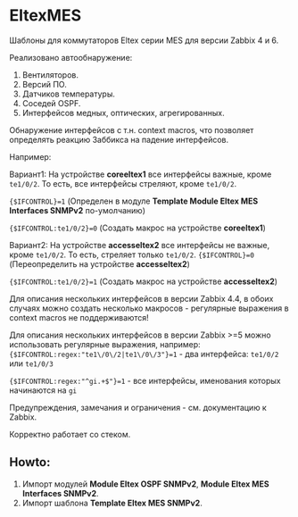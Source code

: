 # EltexMES

Шаблоны для коммутаторов Eltex серии MES для версии Zabbix 4 и 6.


Реализовано автообнаружение:
1. Вентиляторов.
2. Версий ПО.
3. Датчиков температуры.
4. Соседей OSPF.
5. Интерфейсов медных, оптических, агрегированных.

Обнаружение интерфейсов с т.н. context macros, что позволяет определять реакцию Заббикса на падение интерфейсов.

Например:

Вариант1: На устройстве **coreeltex1** все интерфейсы важные, кроме `te1/0/2`. То есть, все интерфейсы стреляют, кроме `te1/0/2`.

`{$IFCONTROL}=1` (Определен в модуле **Template Module Eltex MES Interfaces SNMPv2** по-умолчанию)

`{$IFCONTROL:te1/0/2}=0` (Создать макроc на устройстве **coreeltex1**)


Вариант2: На устройстве **accesseltex2** все интерфейсы не важные, кроме `te1/0/2`. То есть, стреляет только `te1/0/2`.
`{$IFCONTROL}=0` (Переопределить на устройстве **accesseltex2**)

`{$IFCONTROL:te1/0/2}=1` (Создать макроc на устройстве **accesseltex2**)


Для описания нескольких интерфейсов в версии Zabbix 4.4, в обоих случаях можно создать несколько макросов - регулярные
выражения в context macros не поддерживаются!

Для описания нескольких интерфейсов в версии Zabbix >=5 можно использовать регулярные выражения, например:
`{$IFCONTROL:regex:"te1\/0\/2|te1\/0\/3"}=1` - два интерфейса: `te1/0/2` или `te1/0/3`

`{$IFCONTROL:regex:"^gi.+$"}=1`              - все интерфейсы, именования которых начинаются на `gi`

Предупреждения, замечания и ограничения - см. документацию к Zabbix.

Корректно работает со стеком.


## Howto:
1. Импорт модулей **Module Eltex OSPF SNMPv2**, **Module Eltex MES Interfaces SNMPv2**.
2. Импорт шаблона **Template Eltex MES SNMPv2**.


